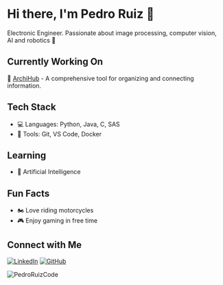 # Hi there, I'm Pedro Ruiz 👋
Electronic Engineer. Passionate about image processing, computer vision, AI and robotics 🤖

## Currently Working On
🔭 [ArchiHub](https://github.com/archihub-app) - A comprehensive tool for organizing and connecting information.

## Tech Stack
- 💻 Languages: Python, Java, C, SAS
- 🔧 Tools: Git, VS Code, Docker

## Learning
- 🤖 Artificial Intelligence

## Fun Facts
- 🏍️ Love riding motorcycles
- 🎮 Enjoy gaming in free time

## Connect with Me
[![LinkedIn](https://img.shields.io/badge/LinkedIn-0077B5?style=flat&logo=linkedin)](https://www.linkedin.com/in/pedroruizcode/)
[![GitHub](https://img.shields.io/badge/GitHub-100000?style=flat&logo=github)](https://github.com/PedroRuizCode)


<p align="left"> <img src="https://komarev.com/ghpvc/?username=PedroRuizCode&label=Profile%20views&color=0e75b6&style=flat" alt="PedroRuizCode" /> </p>